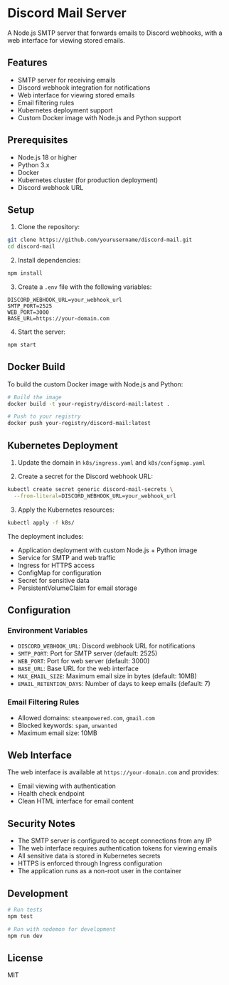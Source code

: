 # Discord Mail Server

A Node.js SMTP server that forwards emails to Discord webhooks, with a web interface for viewing stored emails.

## Features

- SMTP server for receiving emails
- Discord webhook integration for notifications
- Web interface for viewing stored emails
- Email filtering rules
- Kubernetes deployment support
- Custom Docker image with Node.js and Python support

## Prerequisites

- Node.js 18 or higher
- Python 3.x
- Docker
- Kubernetes cluster (for production deployment)
- Discord webhook URL

## Setup

1. Clone the repository:
```bash
git clone https://github.com/yourusername/discord-mail.git
cd discord-mail
```

2. Install dependencies:
```bash
npm install
```

3. Create a `.env` file with the following variables:
```env
DISCORD_WEBHOOK_URL=your_webhook_url
SMTP_PORT=2525
WEB_PORT=3000
BASE_URL=https://your-domain.com
```

4. Start the server:
```bash
npm start
```

## Docker Build

To build the custom Docker image with Node.js and Python:

```bash
# Build the image
docker build -t your-registry/discord-mail:latest .

# Push to your registry
docker push your-registry/discord-mail:latest
```

## Kubernetes Deployment

1. Update the domain in `k8s/ingress.yaml` and `k8s/configmap.yaml`

2. Create a secret for the Discord webhook URL:
```bash
kubectl create secret generic discord-mail-secrets \
  --from-literal=DISCORD_WEBHOOK_URL=your_webhook_url
```

3. Apply the Kubernetes resources:
```bash
kubectl apply -f k8s/
```

The deployment includes:
- Application deployment with custom Node.js + Python image
- Service for SMTP and web traffic
- Ingress for HTTPS access
- ConfigMap for configuration
- Secret for sensitive data
- PersistentVolumeClaim for email storage

## Configuration

### Environment Variables

- `DISCORD_WEBHOOK_URL`: Discord webhook URL for notifications
- `SMTP_PORT`: Port for SMTP server (default: 2525)
- `WEB_PORT`: Port for web server (default: 3000)
- `BASE_URL`: Base URL for the web interface
- `MAX_EMAIL_SIZE`: Maximum email size in bytes (default: 10MB)
- `EMAIL_RETENTION_DAYS`: Number of days to keep emails (default: 7)

### Email Filtering Rules

- Allowed domains: `steampowered.com`, `gmail.com`
- Blocked keywords: `spam`, `unwanted`
- Maximum email size: 10MB

## Web Interface

The web interface is available at `https://your-domain.com` and provides:
- Email viewing with authentication
- Health check endpoint
- Clean HTML interface for email content

## Security Notes

- The SMTP server is configured to accept connections from any IP
- The web interface requires authentication tokens for viewing emails
- All sensitive data is stored in Kubernetes secrets
- HTTPS is enforced through Ingress configuration
- The application runs as a non-root user in the container

## Development

```bash
# Run tests
npm test

# Run with nodemon for development
npm run dev
```

## License

MIT 